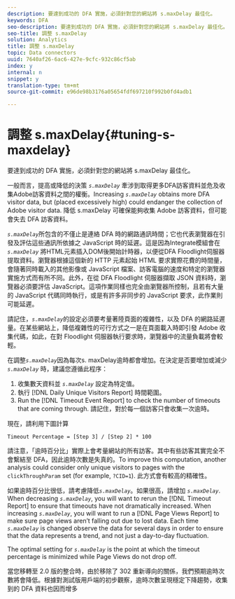 ```yaml
---
description: 要達到成功的 DFA 實施，必須針對您的網站將 s.maxDelay 最佳化。
keywords: DFA
seo-description: 要達到成功的 DFA 實施，必須針對您的網站將 s.maxDelay 最佳化。
seo-title: 調整 s.maxDelay
solution: Analytics
title: 調整 s.maxDelay
topic: Data connectors
uuid: 7640af26-6ac6-427e-9cfc-932c86cf5ab
index: y
internal: n
snippet: y
translation-type: tm+mt
source-git-commit: e96de98b3176a05654fdf697210f992b0fd4adb1

---
```



# 調整 s.maxDelay{#tuning-s-maxdelay}

要達到成功的 DFA 實施，必須針對您的網站將 s.maxDelay 最佳化。

一般而言，提高或降低的決策 *`s.maxDelay`* 牽涉到取得更多DFA訪客資料並危及收集Adobe訪客資料之間的權衡。Increasing *`s.maxDelay`* obtains more DFA visitor data, but (placed excessively high) could endanger the collection of Adobe visitor data. 降低 s.maxDelay 可確保能夠收集 Adobe 訪客資料，但可能會失去 DFA 訪客資料。

*`s.maxDelay`*&#x200B;所包含的不僅止是連絡 DFA 時的網路通訊時間；它也代表瀏覽器在引發及評估這些通訊所依據之 JavaScript 時的延遲。這是因為Integrate模組會在 *`s.maxDelay`* 將HTML元素插入DOM後開始計時器，以便從DFA Floodlight伺服器提取資料。瀏覽器根據這個新的 HTTP 元素起始 HTML 要求實際花費的時間量，會隨著同時載入的其他影像或 JavaScript 檔案、訪客電腦的速度和特定的瀏覽器實施方式而有所不同。此外，在從 DFA Floodlight 伺服器擷取 JSON 資料時，瀏覽器必須要評估 JavaScript。這項作業同樣也完全由瀏覽器所控制，且若有大量的 JavaScript 代碼同時執行，或是有許多非同步的 JavaScript 要求，此作業則可能延遲。

請記住，*`s.maxDelay`*&#x200B;的設定必須要考量著陸頁面的複雜性，以及 DFA 的網路延遲量。在某些網站上，降低複雜性的可行方式之一是在頁面載入時即引發 Adobe 收集代碼，如此，在對 Floodlight 伺服器執行要求時，瀏覽器中的流量負載將會較輕。

在調整&#x200B;*`s.maxDelay`*&#x200B;因為每次s. maxDelay逾時都會增加。在決定是否要增加或減少 *`s.maxDelay`* 時，建議您遵循此程序：

1. 收集數天資料並 *`s.maxDelay`* 設定為特定值。
1. 執行 [!DNL Daily Unique Visitors Report] 時間範圍。
1. Run the [!DNL Timeout Event Report] to check the number of timeouts that are coming through. 請記住，對於每一個訪客只會收集一次逾時。

現在，請利用下圖計算

```
Timeout Percentage = [Step 3] / [Step 2] * 100
```

請注意，「逾時百分比」實際上會考量網站的所有訪客。其中有些訪客其實完全不會繫結至 DFA，因此逾時次數是失真的。To improve this computation, another analysis could consider only unique visitors to pages with the `clickThroughParam` set (for example, `?CID=1`). 此方式會有較高的精確性。

如果逾時百分比很低，請考慮降低&#x200B;*`s.maxDelay`*。如果很高，請增加 *`s.maxDelay`*. When decreasing *`s.maxDelay`*, you will want to rerun the [!DNL Timeout Report] to ensure that timeouts have not dramatically increased. When increasing *`s.maxDelay`*, you will want to run a [!DNL Page Views Report] to make sure page views aren’t falling out due to lost data. Each time *`s.maxDelay`* is changed observe the data for several days in order to ensure that the data represents a trend, and not just a day-to-day fluctuation.

The optimal setting for *`s.maxDelay`* is the point at which the timeout percentage is minimized while Page Views do not drop off.

當您移轉至 2.0 版的整合時，由於移除了 302 重新導向的關係，我們預期逾時次數將會降低。根據對測試版用戶端的初步觀察，逾時次數呈現穩定下降趨勢，收集到的 DFA 資料也因而增多
